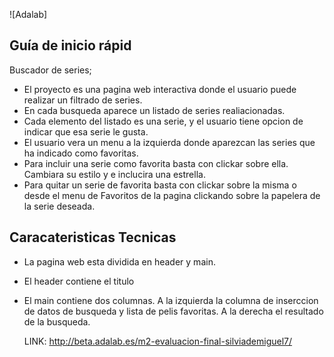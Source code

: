 ![Adalab]
## Guía de inicio rápid
Buscador de series;
 - El proyecto es una pagina web interactiva donde el usuario puede realizar un filtrado de series.
 - En cada busqueda aparece un listado de series realiacionadas.
 - Cada elemento del listado es una serie, y el usuario tiene opcion de indicar que esa serie le gusta.
 - El usuario vera un menu a la izquierda donde aparezcan las series que ha indicado como favoritas.
 - Para incluir una serie como favorita basta con clickar sobre ella. Cambiara su estilo y e inclucira una estrella.
 - Para quitar un serie de favorita basta con clickar sobre la misma o desde el menu de Favoritos de la pagina clickando sobre la papelera de la serie deseada.

## Caracateristicas Tecnicas
 - La pagina web esta dividida en header y main.
 - El header contiene el titulo
 - El main contiene dos columnas. A la izquierda la columna de inserccion de datos de busqueda y lista de pelis favoritas. A la derecha el resultado de la busqueda.


   LINK: http://beta.adalab.es/m2-evaluacion-final-silviademiguel7/

